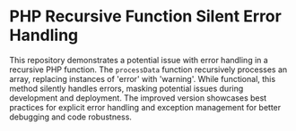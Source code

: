 # PHP Recursive Function Silent Error Handling

This repository demonstrates a potential issue with error handling in a recursive PHP function.  The `processData` function recursively processes an array, replacing instances of 'error' with 'warning'. While functional, this method silently handles errors, masking potential issues during development and deployment.  The improved version showcases best practices for explicit error handling and exception management for better debugging and code robustness.